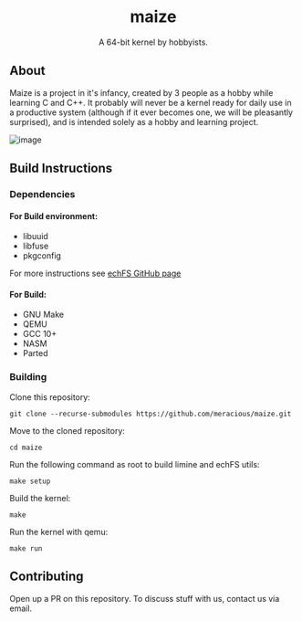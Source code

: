 <div align="center">
<h1>maize</h1>
A 64-bit kernel by hobbyists.
</div>

## About

Maize is a project in it's infancy, created by 3 people as a hobby while learning C and C++.
It probably will never be a kernel ready for daily use in a productive system (although if
it ever becomes one, we will be pleasantly surprised), and is intended solely as a hobby and learning project.

![image](https://user-images.githubusercontent.com/65955464/124764901-1571ef00-df53-11eb-8960-c5c13602c6c3.png)

## Build Instructions

### Dependencies

#### For Build environment:

- libuuid
- libfuse
- pkgconfig

For more instructions see [echFS GitHub page](https://github.com/echfs/echfs)

#### For Build:

- GNU Make
- QEMU
- GCC 10+
- NASM
- Parted

### Building

Clone this repository:

```shell
git clone --recurse-submodules https://github.com/meracious/maize.git
```

Move to the cloned repository:

```shell
cd maize
```

Run the following command as root to build limine and echFS utils:

```shell
make setup
```

Build the kernel:

```shell
make
```

Run the kernel with qemu:

```shell
make run
```

## Contributing

Open up a PR on this repository. To discuss stuff with us, contact us via email.
